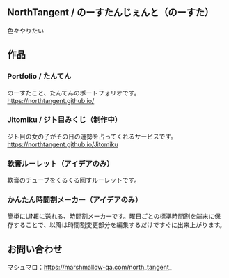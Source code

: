 ## NorthTangent / のーすたんじぇんと（のーすた）
色々やりたい
## 作品
### Portfolio / たんてん
のーすたこと、たんてんのポートフォリオです。<https://northtangent.github.io/>
### Jitomiku / ジト目みくじ（制作中）
ジト目の女の子がその日の運勢を占ってくれるサービスです。<https://northtangent.github.io/Jitomiku>
### 軟膏ルーレット（アイデアのみ）
軟膏のチューブをくるくる回すルーレットです。
### かんたん時間割メーカー（アイデアのみ）
簡単にLINEに送れる、時間割メーカーです。曜日ごとの標準時間割を端末に保存することで、以降は時間割変更部分を編集するだけですぐに出来上がります。
## お問い合わせ
マシュマロ：<https://marshmallow-qa.com/north_tangent_>

